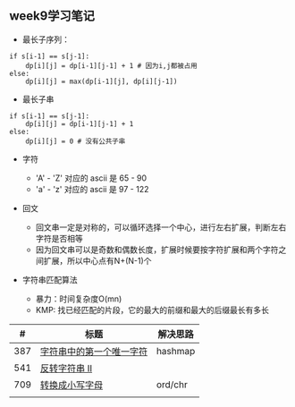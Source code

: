 ## week9学习笔记
 
+ 最长子序列：

````
if s[i-1] == s[j-1]:
	dp[i][j] = dp[i-1][j-1] + 1 # 因为i,j都被占用
else:
	dp[i][j] = max(dp[i-1][j], dp[i][j-1])
````

+ 最长子串

````
if s[i-1] == s[j-1]:
	dp[i][j] = dp[i-1][j-1] + 1
else:
	dp[i][j] = 0 # 没有公共子串
````

+ 字符
	+ 'A' - 'Z' 对应的 ascii 是 65 - 90
	+ 'a' - 'z' 对应的 ascii 是 97 - 122
+ 回文
	+ 回文串一定是对称的，可以循环选择一个中心，进行左右扩展，判断左右字符是否相等
	+ 因为回文串可以是奇数和偶数长度，扩展时候要按字符扩展和两个字符之间扩展，所以中心点有N+(N-1)个

+ 字符串匹配算法
	+ 暴力：时间复杂度O(mn) 
	+ KMP: 找已经匹配的片段，它的最大的前缀和最大的后缀最长有多长

|#|标题|解决思路|
|---|---|------|
|387|[字符串中的第一个唯一字符](https://leetcode-cn.com/problems/first-unique-character-in-a-string/)|hashmap|
|541|[反转字符串 II](https://leetcode-cn.com/problems/reverse-string-ii/)||
|709|[转换成小写字母](https://leetcode-cn.com/problems/to-lower-case/)|ord/chr|
||[]()||